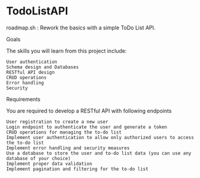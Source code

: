 # TodoListAPI
roadmap.sh : Rework the basics with a simple ToDo List API.

Goals

The skills you will learn from this project include:

    User authentication
    Schema design and Databases
    RESTful API design
    CRUD operations
    Error handling
    Security

Requirements

You are required to develop a RESTful API with following endpoints

    User registration to create a new user
    Login endpoint to authenticate the user and generate a token
    CRUD operations for managing the to-do list
    Implement user authentication to allow only authorized users to access the to-do list
    Implement error handling and security measures
    Use a database to store the user and to-do list data (you can use any database of your choice)
    Implement proper data validation
    Implement pagination and filtering for the to-do list

